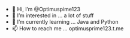 - 👋 Hi, I’m @Optimuspime123
- 👀 I’m interested in ... a lot of stuff 
- 🌱 I’m currently learning ...  Java and Python
- 📫 How to reach me ... optimusprime123.t.me

<!---
Optimuspime123/Optimuspime123 is a ✨ special ✨ repository because its `README.md` (this file) appears on your GitHub profile.
You can click the Preview link to take a look at your changes.
--->
